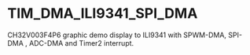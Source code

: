 # TIM_DMA_ILI9341_SPI_DMA
CH32V003F4P6 graphic demo display to ILI9341 with SPWM-DMA, SPI-DMA , ADC-DMA and Timer2 interrupt.
